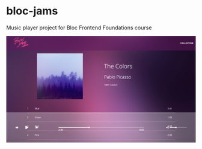 # bloc-jams

Music player project for Bloc Frontend Foundations course

![bloc-jams](assets/images/screen-shot.png)
